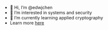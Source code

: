 - 👋 Hi, I’m @edwjchen
- 👀 I’m interested in systems and security
- 🌱 I’m currently learning applied cryptography
- Learn more [here](https://edwjchen.com/)

<!---
edwjchen/edwjchen is a ✨ special ✨ repository because its `README.md` (this file) appears on your GitHub profile.
You can click the Preview link to take a look at your changes.
--->
